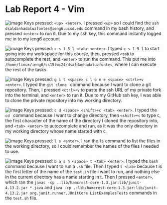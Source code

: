 # Lab Report 4 - Vim

![image](https://github.com/davidluzfontes/cse15l-lab-reports/assets/149021334/2fd1bdb8-38e5-4a6d-94bc-9d20521ba766)
Keys pressed: `<up> <enter>`.
I pressed `<up>` so I could find the `ssh dsaldanhadaluzfontes@ieng6.ucsd.edu` command in my bash history, and pressed `<enter>` to run it. Due to my ssh key, this command instantly logged me in to my ieng6 account


![image](https://github.com/davidluzfontes/cse15l-lab-reports/assets/149021334/d5f68f79-302c-4c8f-93ef-6a7e2319ed37)
Keys pressed: `c s 1 5 l <tab> <enter>`. I typed `c s 1 5 l` to start going into my workspace for this course, then, pressed `<tab` to autocomplete the rest, and `<enter>` to run the command. This put me into `/home/linux/ieng6/cs15lwi24/dsaldanhadaluzfontes`, where I can execute the rest of the tasks


![image](https://github.com/davidluzfontes/cse15l-lab-reports/assets/149021334/c0eb8dd7-7471-470e-809a-4b6fb3bc1095)
Keys pressed: `g i t <space> c l o n e <space> <ctrl>+v <enter>`. I typed the  `git clone ` command because I want to clone a git repository. Then, I pressed `<ctrl>+v` to paste the ssh URL of my private fork into the terminal, and `<enter>` to run it. Due to my GitHub ssh key, I was able to clone the private repository into my working directory.


![image](https://github.com/davidluzfontes/cse15l-lab-reports/assets/149021334/44383559-9496-46c6-8652-fbb0b43f196e)
Keys pressed: `c d <space> <shift>+c <tab> <enter>`. I typed the `cd ` command because I want to change directory, then `<shift>+c` to type `C`, the first character of the name of the directory I cloned the repository into, and `<tab> <enter>` to autocomplete and run, as it was the only directory in my working directory whose name started with `C`.


![image](https://github.com/davidluzfontes/cse15l-lab-reports/assets/149021334/c7cf0a4a-d2a1-4c13-85ba-93651dcc70c1)
Keys pressed: `l s <enter>`. I ran the `ls` command to list the files in the working directory, so I could remember the names of the files I needed to use.


![image](https://github.com/davidluzfontes/cse15l-lab-reports/assets/149021334/f83eec00-7618-41b1-a820-de93e2ed2d93)
Keys pressed: `b a s h <space> t <tab> <enter>`. I typed the `bash ` command because I want to run a `.sh` file. Then I typed `t <tab>` because t is the first letter of the name of the `test.sh` file i want to run, and nothing else in the current directory has a name starting in t. Then I pressed `<enter>`, which ran the `javac -cp .:lib/hamcrest-core-1.3.jar:lib/junit-4.13.2.jar *.java` and `java -cp .:lib/hamcrest-core-1.3.jar:lib/junit-4.13.2.jar org.junit.runner.JUnitCore ListExamplesTests` commands in the `test.sh` file.



